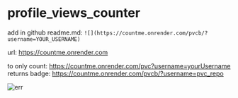 # profile_views_counter

add in github readme.md: `![](https://countme.onrender.com/pvcb/?username=YOUR_USERNAME)`

url: https://countme.onrender.com

to only count: https://countme.onrender.com/pvc?username=yourUsername
returns badge: https://countme.onrender.com/pvcb/?username=pvc_repo

![err](https://countme.onrender.com/pvcb/?username=pvc_repo&color=red&labelColor=green&cache=disable)

